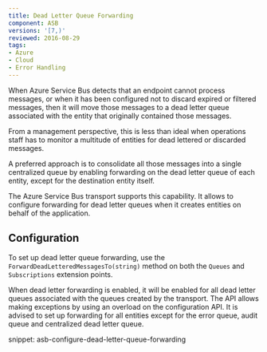 ```yaml
---
title: Dead Letter Queue Forwarding
component: ASB
versions: '[7,)'
reviewed: 2016-08-29
tags:
- Azure
- Cloud
- Error Handling
---
```


When Azure Service Bus detects that an endpoint cannot process messages, or when it has been configured not to discard expired or filtered messages, then it will move those messages to a dead letter queue associated with the entity that originally contained those messages.

From a management perspective, this is less than ideal when operations staff has to monitor a multitude of entities for dead lettered or discarded messages.

A preferred approach is to consolidate all those messages into a single centralized queue by enabling forwarding on the dead letter queue of each entity, except for the destination entity itself.

The Azure Service Bus transport supports this capability. It allows to configure forwarding for dead letter queues when it creates entities on behalf of the application.


## Configuration

To set up dead letter queue forwarding, use the  `ForwardDeadLetteredMessagesTo(string)` method on both the `Queues` and `Subscriptions` extension points.

When dead letter forwarding is enabled, it will be enabled for all dead letter queues associated with the queues created by the transport. The API allows making exceptions by using an overload on the configuration API. It is advised to set up forwarding for all entities except for the error queue, audit queue and centralized dead letter queue.

snippet: asb-configure-dead-letter-queue-forwarding